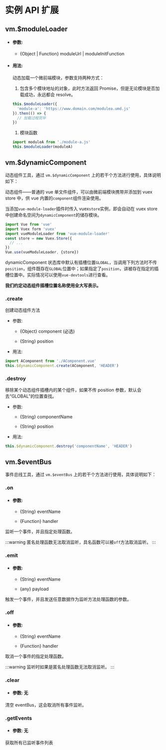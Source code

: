 # 实例 API 扩展

## vm.$moduleLoader

- #### 参数:

  - {Object | Function} moduleUrl | moduleInitFunction

- #### 用法:

  动态加载一个微前端模块，参数支持两种方式：

  1. 包含多个模块地址的对象，此时方法返回 Promise，但是无论模块是否加载成功，永远都会 resolve。

  ```javascript
  this.$moduleLoader({
    'module-a': 'https://www.domain.com/modulea.umd.js'
  }).then(() => {
    // 加载过程完毕
  })
  ```

  1. 模块函数

  ```javascript
  import moduleA from './module-a.js'
  this.$moduleLoader(moduleA)
  ```

## vm.$dynamicComponent

动态组件工具，通过 `vm.$dynamicComponent` 上的若干个方法进行使用，具体说明如下：

动态组件——普通的 vue 单文件组件，可以由微前端模块携带并添加到 vuex store 中，供 vue 内置的`component`组件渲染使用。

当添加`vue-module-loader`插件时传入 vuex`store`实例，即会自动在 vuex store 中创建命名空间为`dynamicComponent`的储存模块。

```js
import Vue from 'vue'
import Vuex form 'vuex'
import vueModuleLoader from 'vue-module-loader'
const store = new Vuex.Store({
  // ...
})
Vue.use(vueModuleLoader, {store})
```

dynamicComponent 状态库中默认有插槽位置`GLOBAL`，当调用下列方法时不传`position`，组件既存在`GLOBAL`位置中；如果指定了`position`，讲被存在指定的插槽位置中。实际情况可以使用`vue-devtools`进行查看。

**我们约定动态组件插槽位置名称使用全大写表示。**

### .create

创建动态组件方法

- 参数:

  - {Object} component (必选)

  - {String} position

- 用法:

```javascript
import AComponent from './AComponent.vue'
this.$dynamicComponent.create(AComponent, 'HEADER')
```

### .destroy

移除某个动态组件插槽内的某个组件，如果不传 position 参数，默认会去“GLOBAL”的位置查找。

- 参数:

  - {String} componentName

  - {String} position

- 用法:

```javascript
this.$dynamicComponent.destroy('componentName', 'HEADER')
```

## vm.$eventBus

事件总线工具，通过 `vm.$eventBus` 上的若干个方法进行使用，具体说明如下：

### .on

- #### 参数:

  - {String} eventName

  - {Function} handler

监听一个事件，并且指定处理函数。

:::warning
匿名处理函数无法取消监听，具名函数可以被`off`方法取消监听。
:::

### .emit

- #### 参数:

  - {String} eventName

  - {any} payload

触发一个事件，并且发送任意数据作为监听方法处理函数的参数。

### .off

- #### 参数:

  - {String} eventName

  - {Function} handler

取消一个事件的指定处理函数。

:::warning
监听时如果是匿名处理函数无法取消监听。
:::

### .clear

- #### 参数: 无

清空 eventBus，这会取消所有事件监听。

### .getEvents

- #### 参数: 无

获取所有已监听事件列表
